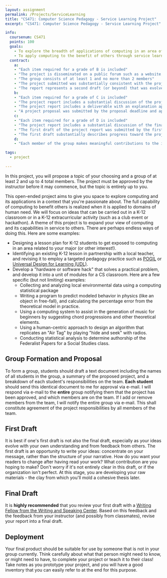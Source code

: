 ```yaml
---
layout: assignment
permalink: /Projects/ServiceLearning
title: "CS471: Computer Science Pedagogy - Service Learning Project"
excerpt: "CS471: Computer Science Pedagogy - Service Learning Project"

info:
  coursenum: CS471
  points: 100
  goals:
    - To explore the breadth of applications of computing in an area of interest
    - To apply computing to the benefit of others through service learning
  contract:
    a: 
    - "Each item required for a grade of B is included"
    - "The project is disseminated on a public forum such as a website, GitHub, article, paper submission, podcast, or other appropriate medium"
    - "The group consists of at least 1 and no more than 2 members"
    - "The project submitted was substantially consistent with the project proposed to and approved by the Professor"
    - "The report represents a second draft (or beyond) that was evolved substantially from guidance from the instructor or from the Writing Center."
    b:
    - "Each item required for a grade of C is included"
    - "The project report includes a substantial discussion of the project goals, rationale, and development approach"
    - "The project report includes a deliverable with an explanation appropriate for use and extension by others"
    - "A project proposal was submitted by the proposal deadline and approved by the Professor"
    c:
    - "Each item required for a grade of D is included"
    - "The project report includes a substantial discussion of the final results"
    - "The first draft of the project report was submitted by the first draft deadline"
    - "The first draft substantially describes progress toward the project's conclusion"
    d:
    - "Each member of the group makes meaningful contributions to the implementation of the project"

tags:
  - project
  
---
```


In this project, you will propose a topic of your choosing and a group of at least 2 and up to 4 total members.  The project must be approved by the instructor before it may commence, but the topic is entirely up to you.  

This open-ended project aims to give you space to explore computing and its applications in a context that you're passionate about.  The full capability of computing to benefit others is realized when it is applied to domains of human need.  We will focus on ideas that can be carried out in a K-12 classroom or in a K-12 extracurricular activity (such as a club event or hackathon).  A theme of this project is to expand your view of computing and its capabilities in service to others.  There are perhaps endless ways of doing this.  Here are some examples:

* Designing a lesson plan for K-12 students to get exposed to computing in an area related to your major (or other interest!).  
* Identifying an existing K-12 lesson in partnership with a local teacher, and revising it to employ a targeted pedagogy practice such as [POGIL](https://cspogil.org/Home) or [Universal Design for Learning (UDL)](https://udlguidelines.cast.org/).
* Develop a "hardware or software hack" that solves a practical problem, and develop it into a unit of modules for a CS classroom.  Here are a few specific (but not limiting) examples:
  * Collecting and analyzing local environmental data using a computing statistical package
  * Writing a program to predict modeled behavior in physics (like an object in free-fall), and calculating the percentage error from the theoretical model in practice.
  * Using a computing system to assist in the generation of music for beginners by suggesting chord progressions and other theoretical elements.
  * Using a human-centric approach to design an algorithm that replicates an "Air Tag" by playing "hide and seek" with radios.
  * Conducting statistical analysis to determine authorship of the Federalist Papers for a Social Studies class.

## Group Formation and Proposal 

To form a group, students should draft a text document including the names of all students in the group, a summary of the proposed project, and a breakdown of each student's responsibilities on the team.  **Each student** should send this identical document to me for approval via e-mail.  I will respond via e-mail to the **entire** group notifying them that the project has been approved, and which members are on the team.  If I add or remove members from the team, I will notify the entire group via e-mail.  This shall constitute agreement of the project responsibilities by all members of the team.

## First Draft 

It is best if one's first draft is not also the final draft, especially as your ideas evolve with your own understanding and from feedback from others.  The first draft is an opportunity to write your ideas: concentrate on your message, rather than the structure of your narrative.  How do you want your readers to change after having read your work?  What contribution are you hoping to make?  Don't worry if it's not entirely clear in this draft, or if the organization isn't perfect.  At this stage, you are developing your raw materials - the clay from which you'll mold a cohesive thesis later.

## Final Draft 

It is **highly recommended** that you review your first draft with a [Writing Fellow from the Writing and Speaking Center](https://www.ursinus.edu/offices/center-for-writing-and-speaking/).  Based on this feedback and the feedback from your instructor (and possibly from classmates), revise your report into a final draft.  

## Deployment

Your final product should be suitable for use by someone that is not in your group currently.  Think carefully about what that person might need to know, or might need to have, to complete your project or teach it to their class!  Take notes as you prototype your project, and you will have a good inventory that you can easily refer to at the end for this purpose.